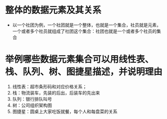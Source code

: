 # 整体的数据元素及其关系
- 以一个社团为例，一个社团就是一个整体，也就是一个集合，社员就是元素，一个或者多个社员就组成了社团这个集合：社团也就是一个或者多个社员的集合
# 举例哪些数据元素集合可以用线性表、栈、队列、树、图捷星描述，并说明理由
1. 线性表：超市条形码和对应价格关系；
2. 栈：物流装车，先装的后出，后装车的先出来
3. 队列：银行排队叫号
4. 树：公司组织架构图
5. 图捷星：圆桌上大家吃饭就餐，每个人和每盘菜的关系
